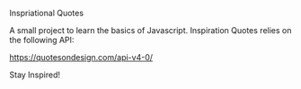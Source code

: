 Inspriational Quotes

A small project to learn the basics of Javascript. Inspiration Quotes relies on the following API: 

https://quotesondesign.com/api-v4-0/

Stay Inspired!
